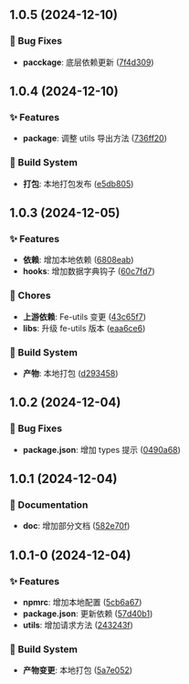 

## 1.0.5 (2024-12-10)


### 🐛 Bug Fixes

* **pacckage**: 底层依赖更新 ([7f4d309](https://github.com/Gao-pw/react-utils/commit/7f4d309))

## 1.0.4 (2024-12-10)


### ✨ Features

* **package**: 调整 utils 导出方法 ([736ff20](https://github.com/Gao-pw/react-utils/commit/736ff20))


### 👷 Build System

* **打包**: 本地打包发布 ([e5db805](https://github.com/Gao-pw/react-utils/commit/e5db805))

## 1.0.3 (2024-12-05)


### ✨ Features

* **依赖**: 增加本地依赖 ([6808eab](https://github.com/Gao-pw/react-utils/commit/6808eab))
* **hooks**: 增加数据字典钩子 ([60c7fd7](https://github.com/Gao-pw/react-utils/commit/60c7fd7))


### 🎫 Chores

* **上游依赖**: Fe-utils 变更 ([43c65f7](https://github.com/Gao-pw/react-utils/commit/43c65f7))
* **libs**: 升级 fe-utils 版本 ([eaa6ce6](https://github.com/Gao-pw/react-utils/commit/eaa6ce6))


### 👷 Build System

* **产物**: 本地打包 ([d293458](https://github.com/Gao-pw/react-utils/commit/d293458))

## 1.0.2 (2024-12-04)


### 🐛 Bug Fixes

* **package.json**: 增加 types 提示 ([0490a68](https://github.com/Gao-pw/react-utils/commit/0490a68))

## 1.0.1 (2024-12-04)


### 📝 Documentation

* **doc**: 增加部分文档 ([582e70f](https://github.com/Gao-pw/react-utils/commit/582e70f))

## 1.0.1-0 (2024-12-04)


### ✨ Features

* **npmrc**: 增加本地配置 ([5cb6a67](https://github.com/Gao-pw/react-utils/commit/5cb6a67))
* **package.json**: 更新依赖 ([57d40b1](https://github.com/Gao-pw/react-utils/commit/57d40b1))
* **utils**: 增加请求方法 ([243243f](https://github.com/Gao-pw/react-utils/commit/243243f))


### 👷 Build System

* **产物变更**: 本地打包 ([5a7e052](https://github.com/Gao-pw/react-utils/commit/5a7e052))